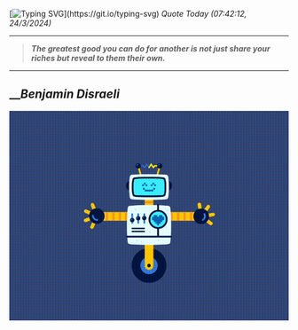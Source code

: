 [![Typing SVG](https://readme-typing-svg.herokuapp.com?font=Press+Start+2P&color=C2F784&size=35&width=900&height=100&lines=Hello+World%2C+I'm+Hung+!)](https://git.io/typing-svg) 
_Quote Today (07:42:12, 24/3/2024)_
___
>**_The greatest good you can do for another is not just share your riches but reveal to them their own._**
___

## __**_Benjamin Disraeli_**

![RobotDance](src/assets/images/robot-dancing-dribble.gif?style=center)
